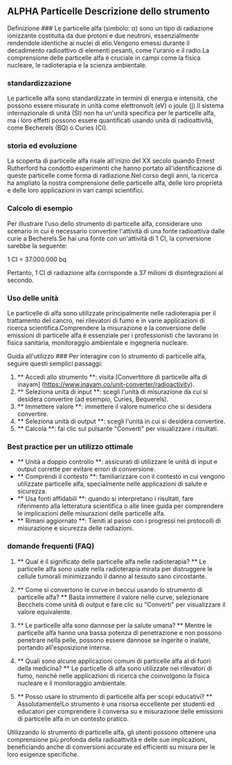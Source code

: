 ## ALPHA Particelle Descrizione dello strumento

Definizione ###
Le particelle alfa (simbolo: α) sono un tipo di radiazione ionizzante costituita da due protoni e due neutroni, essenzialmente rendendole identiche ai nuclei di elio.Vengono emessi durante il decadimento radioattivo di elementi pesanti, come l'uranio e il radio.La comprensione delle particelle alfa è cruciale in campi come la fisica nucleare, le radioterapia e la scienza ambientale.

### standardizzazione
Le particelle alfa sono standardizzate in termini di energia e intensità, che possono essere misurate in unità come elettronvolt (eV) o joule (j).Il sistema internazionale di unità (SI) non ha un'unità specifica per le particelle alfa, ma i loro effetti possono essere quantificati usando unità di radioattività, come Becherels (BQ) o Curies (CI).

### storia ed evoluzione
La scoperta di particelle alfa risale all'inizio del XX secolo quando Ernest Rutherford ha condotto esperimenti che hanno portato all'identificazione di queste particelle come forma di radiazione.Nel corso degli anni, la ricerca ha ampliato la nostra comprensione delle particelle alfa, delle loro proprietà e delle loro applicazioni in vari campi scientifici.

### Calcolo di esempio
Per illustrare l'uso dello strumento di particelle alfa, considerare uno scenario in cui è necessario convertire l'attività di una fonte radioattiva dalle curie a Becherels.Se hai una fonte con un'attività di 1 CI, la conversione sarebbe la seguente:

1 CI = 37.000.000 bq

Pertanto, 1 CI di radiazione alfa corrisponde a 37 milioni di disintegrazioni al secondo.

### Uso delle unità
Le particelle di alfa sono utilizzate principalmente nelle radioterapia per il trattamento del cancro, nei rilevatori di fumo e in varie applicazioni di ricerca scientifica.Comprendere la misurazione e la conversione delle emissioni di particelle alfa è essenziale per i professionisti che lavorano in fisica sanitaria, monitoraggio ambientale e ingegneria nucleare.

Guida all'utilizzo ###
Per interagire con lo strumento di particelle alfa, seguire questi semplici passaggi:

1. ** Accedi allo strumento **: visita [Convertitore di particelle alfa di inayam] (https://www.inayam.co/unit-converter/radioactivity).
2. ** Seleziona unità di input **: scegli l'unità di misurazione da cui si desidera convertire (ad esempio, Curies, Bequerels).
3. ** Immettere valore **: immettere il valore numerico che si desidera convertire.
4. ** Seleziona unità di output **: scegli l'unità in cui si desidera convertire.
5. ** Calcola **: fai clic sul pulsante "Converti" per visualizzare i risultati.

### Best practice per un utilizzo ottimale
- ** Unità a doppio controllo **: assicurati di utilizzare le unità di input e output corrette per evitare errori di conversione.
- ** Comprendi il contesto **: familiarizzare con il contesto in cui vengono utilizzate particelle alfa, specialmente nelle applicazioni di salute e sicurezza.
- ** Usa fonti affidabili **: quando si interpretano i risultati, fare riferimento alla letteratura scientifica o alle linee guida per comprendere le implicazioni delle misurazioni delle particelle alfa.
- ** Rimani aggiornato **: Tieniti al passo con i progressi nei protocolli di misurazione e sicurezza delle radiazioni.

### domande frequenti (FAQ)

1. ** Qual è il significato delle particelle alfa nelle radioterapia? **
Le particelle alfa sono usate nella radioterapia mirata per distruggere le cellule tumorali minimizzando il danno al tessuto sano circostante.

2. ** Come si convertono le curve in beccui usando lo strumento di particelle alfa? **
Basta immettere il valore nelle curve, selezionare Becchels come unità di output e fare clic su "Converti" per visualizzare il valore equivalente.

3. ** Le particelle alfa sono dannose per la salute umana? **
Mentre le particelle alfa hanno una bassa potenza di penetrazione e non possono penetrare nella pelle, possono essere dannose se ingerite o inalate, portando all'esposizione interna.

4. ** Quali sono alcune applicazioni comuni di particelle alfa al di fuori della medicina? **
Le particelle di alfa sono utilizzate nei rilevatori di fumo, nonché nelle applicazioni di ricerca che coinvolgono la fisica nucleare e il monitoraggio ambientale.

5. ** Posso usare lo strumento di particelle alfa per scopi educativi? **
Assolutamente!Lo strumento è una risorsa eccellente per studenti ed educatori per comprendere il conversa su e misurazione delle emissioni di particelle alfa in un contesto pratico.

Utilizzando lo strumento di particelle alfa, gli utenti possono ottenere una comprensione più profonda della radioattività e delle sue implicazioni, beneficiando anche di conversioni accurate ed efficienti su misura per le loro esigenze specifiche.